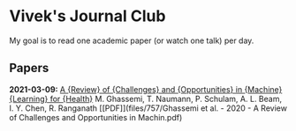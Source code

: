 # Vivek's Journal Club

My goal is to read one academic paper (or watch one talk) per day.

## Papers

**2021-03-09:** [A {Review} of {Challenges} and {Opportunities} in {Machine} {Learning} for {Health}](notes/ghassemi_review_2020.md) M. Ghassemi, T. Naumann, P. Schulam, A. L. Beam, I. Y. Chen, R. Ranganath [[PDF]](files/757/Ghassemi et al. - 2020 - A Review of Challenges and Opportunities in Machin.pdf)

